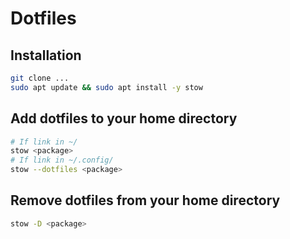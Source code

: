 # Dotfiles

## Installation

```bash
git clone ...
sudo apt update && sudo apt install -y stow
```

## Add dotfiles to your home directory

```bash
# If link in ~/
stow <package>
# If link in ~/.config/
stow --dotfiles <package>
```

## Remove dotfiles from your home directory

```bash
stow -D <package>
```


